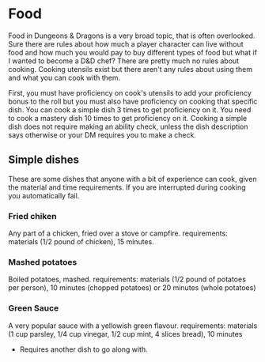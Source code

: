 # Food
Food in Dungeons & Dragons is a very broad topic, that is often overlooked. Sure there are rules about how much a player character can live without food and how much you would pay to buy different types of food but what if I wanted to become a D&D chef? There are pretty much no rules about cooking. Cooking utensils exist but there aren't any rules about using them and what you can cook with them. 

First, you must have proficiency on cook's utensils to add your proficiency bonus to the roll but you must also have proficiency on cooking that specific dish. You can cook a simple dish 3 times to get proficiency on it. You need to cook a mastery dish 10 times to get proficiency on it. Cooking a simple dish does not require making an ability check, unless the dish description says otherwise or your DM requires you to make a check. 

## Simple dishes
These are some dishes that anyone with a bit of experience can cook, given the material and time requirements. If you are interrupted during cooking you automatically fail.

### Fried chiken 
Any part of a chicken, fried over a stove or campfire.
requirements: materials (1/2 pound of chicken), 15 minutes.

### Mashed potatoes 
Boiled potatoes, mashed.
requirements: materials (1/2 pound of potatoes per person), 10 minutes (chopped potatoes) or 20 minutes (whole potatoes)

### Green Sauce
A very popular sauce with a yellowish green flavour. 
requirements: materials (1 cup parsley, 1/4 cup vinegar, 1/2 cup mint, 4 slices bread), 10 minutes 

* Requires another dish to go along with.


